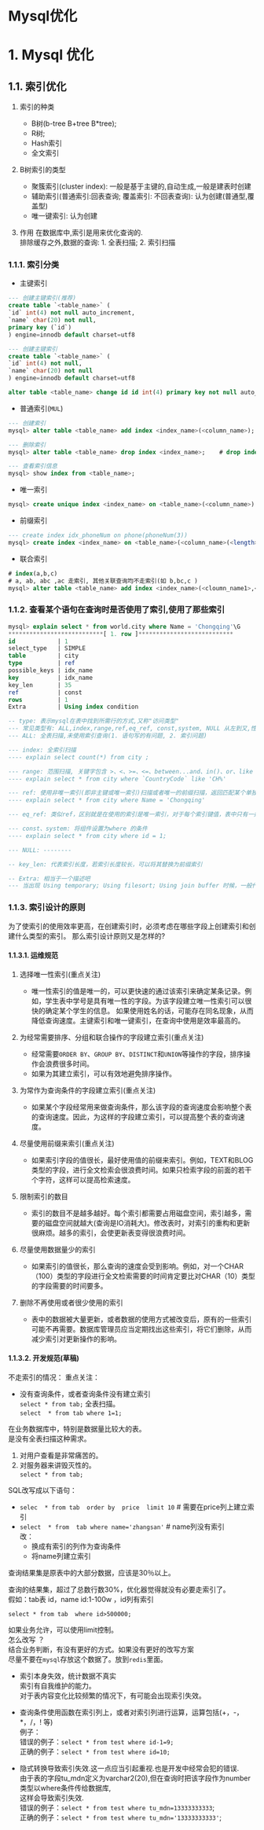 # Mysql优化


# 1. Mysql 优化
## 1.1. 索引优化 
1. 索引的种类
    - B树(b-tree B+tree B*tree); 
    - R树; 
    - Hash索引
    - 全文索引
2. B树索引的类型
    - 聚簇索引(cluster index): 一般是基于主键的,自动生成,一般是建表时创建  
    - 辅助索引(普通索引:回表查询; 覆盖索引: 不回表查询): 认为创建(普通型,覆盖型)
    - 唯一键索引: 认为创建 

3. 作用 
在数据库中,索引是用来优化查询的.  
排除缓存之外,数据的查询: 1. 全表扫描; 2. 索引扫描 

### 1.1.1. 索引分类

- 主键索引  
```sql
--- 创建主键索引(推荐)
create table `<table_name>` (
`id` int(4) not null auto_increment,
`name` char(20) not null,
primary key (`id`)
) engine=innodb default charset=utf8

--- 创建主键索引 
create table `<table_name>` (
`id` int(4) not null,
`name` char(20) not null
) engine=innodb default charset=utf8

alter table <table_name> change id id int(4) primary key not null auto_increment

```
- 普通索引(`MUL`)  
```sql
--- 创建索引
mysql> alter table <table_name> add index <index_name>(<column_name>);  # create index <index_name> on <table_name>(<column_name>);

--- 删除索引
mysql> alter table <table_name> drop index <index_name>;    # drop index <index_name> on <table_name>;

--- 查看索引信息
mysql> show index from <table_name>;
```
- 唯一索引   
```sql
mysql> create unique index <index_name> on <table_name>(<column_name>)
```
- 前缀索引  
```sql
--- create index idx_phoneNum on phone(phoneNum(3)) 
mysql> create index <index_name> on <table_name>(<column_name>(<length>))  
```
- 联合索引 
```sql
# index(a,b,c)
# a, ab, abc ,ac 走索引, 其他关联查询均不走索引(如 b,bc,c )
mysql> alter table <table_name> add index <index_name>(<cloumn_name1>,<cloumn_name2>,<cloumn_name3>)
```
### 1.1.2. 查看某个语句在查询时是否使用了索引,使用了那些索引  
```sql
mysql> explain select * from world.city where Name = 'Chongqing'\G
***************************[ 1. row ]***************************
id            | 1
select_type   | SIMPLE
table         | city
type          | ref
possible_keys | idx_name
key           | idx_name
key_len       | 35
ref           | const
rows          | 1
Extra         | Using index condition

-- type: 表示mysql在表中找到所需行的方式,又称"访问类型"
--- 常见类型有: ALL,index,range,ref,eq_ref, const,system, NULL 从左到又,性能从差到好 
--- ALL: 全表扫描,未使用索引查询(1. 语句写的有问题, 2. 索引问题) 

--- index: 全索引扫描
---- explain select count(*) from city ;

--- range: 范围扫描, 关键字包含 >、<、>=、<=、between...and、in()、or、like 'x%'
---- explain select * from city where `CountryCode` like 'CH%'

--- ref: 使用非唯一索引(即非主键或唯一索引)扫描或者唯一的前缀扫描，返回匹配某个单独值的记录行
---- explain select * from city where Name = 'Chongqing'

--- eq_ref: 类似ref，区别就是在使用的索引是唯一索引，对于每个索引键值，表中只有一条记录匹配(join条件使用的是primary key 或者 unique key)

--- const、system: 将组件设置为where 的条件
---- explain select * from city where id = 1;

--- NULL: --------

-- key_len: 代表索引长度，若索引长度较长，可以将其替换为前缀索引

-- Extra: 相当于一个描述吧 
--- 当出现 Using temporary; Using filesort; Using join buffer 时候，一般代表涉及到排序操作时部分数据可能未走索引，因此导致性能问题。

```

### 1.1.3. 索引设计的原则
  为了使索引的使用效率更高，在创建索引时，必须考虑在哪些字段上创建索引和创建什么类型的索引。
那么索引设计原则又是怎样的?  
#### 1.1.3.1. 运维规范 
1. 选择唯一性索引(重点关注)
    - 唯一性索引的值是唯一的，可以更快速的通过该索引来确定某条记录。例如，学生表中学号是具有唯一性的字段。为该字段建立唯一性索引可以很快的确定某个学生的信息。
如果使用姓名的话，可能存在同名现象，从而降低查询速度。主键索引和唯一键索引，在查询中使用是效率最高的。  
 
2. 为经常需要排序、分组和联合操作的字段建立索引(重点关注)
    - 经常需要`ORDER BY`、`GROUP BY`、`DISTINCT`和`UNION`等操作的字段，排序操作会浪费很多时间。  
    - 如果为其建立索引，可以有效地避免排序操作。  

3. 为常作为查询条件的字段建立索引(重点关注)
    - 如果某个字段经常用来做查询条件，那么该字段的查询速度会影响整个表的查询速度。因此，为这样的字段建立索引，可以提高整个表的查询速度。  
 
4. 尽量使用前缀来索引(重点关注)
    - 如果索引字段的值很长，最好使用值的前缀来索引。例如，TEXT和BLOG类型的字段，进行全文检索会很浪费时间。如果只检索字段的前面的若干个字符，这样可以提高检索速度。  
 
5. 限制索引的数目
    - 索引的数目不是越多越好。每个索引都需要占用磁盘空间，索引越多，需要的磁盘空间就越大(查询是IO消耗大)。修改表时，对索引的重构和更新很麻烦。越多的索引，会使更新表变得很浪费时间。  
 
6. 尽量使用数据量少的索引
    - 如果索引的值很长，那么查询的速度会受到影响。例如，对一个CHAR（100）类型的字段进行全文检索需要的时间肯定要比对CHAR（10）类型的字段需要的时间要多。  
 
7. 删除不再使用或者很少使用的索引
    - 表中的数据被大量更新，或者数据的使用方式被改变后，原有的一些索引可能不再需要。数据库管理员应当定期找出这些索引，将它们删除，从而减少索引对更新操作的影响。  
  
#### 1.1.3.2. 开发规范(草稿)  
不走索引的情况： 
重点关注：  
- 没有查询条件，或者查询条件没有建立索引  
`select * from tab;`   全表扫描。  
`select  * from tab where 1=1;`
 
在业务数据库中，特别是数据量比较大的表。  
是没有全表扫描这种需求。  
1. 对用户查看是非常痛苦的。  
2. 对服务器来讲毁灭性的。  
  `select * from tab;`

SQL改写成以下语句：  
- `selec  * from tab  order by  price  limit 10`  # 需要在price列上建立索引 
- `select  * from  tab where name='zhangsan'`     # name列没有索引  
改：  
  - 换成有索引的列作为查询条件  
  - 将name列建立索引  


查询结果集是原表中的大部分数据，应该是30％以上。  
 
查询的结果集，超过了总数行数30%，优化器觉得就没有必要走索引了。  
假如：tab表 id，name    id:1-100w  ，id列有索引  
 
`select * from tab  where id>500000; ` 
 
如果业务允许，可以使用limit控制。  
怎么改写 ？  
结合业务判断，有没有更好的方式。如果没有更好的改写方案  
尽量不要在`mysql`存放这个数据了。放到`redis`里面。  
 
- 索引本身失效，统计数据不真实   
索引有自我维护的能力。  
对于表内容变化比较频繁的情况下，有可能会出现索引失效。 
 
- 查询条件使用函数在索引列上，或者对索引列进行运算，运算包括(+，-，*，/，! 等)  
例子：  
错误的例子：`select * from test where id-1=9;`  
正确的例子：`select * from test where id=10; ` 
 
 
- 隐式转换导致索引失效.这一点应当引起重视.也是开发中经常会犯的错误.  
由于表的字段tu_mdn定义为varchar2(20),但在查询时把该字段作为number类型以where条件传给数据库,  
这样会导致索引失效.   
错误的例子：`select * from test where tu_mdn=13333333333`;  
正确的例子：`select * from test where tu_mdn='13333333333'`;  

